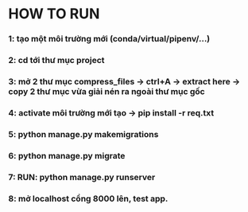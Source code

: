 # HOW TO RUN

### 1: tạo một môi trường mới (conda/virtual/pipenv/...)
### 2: cd tới thư mục project
### 3: mở 2 thư mục compress_files -> ctrl+A -> extract here -> copy 2 thư mục vừa giải nén ra ngoài thư mục gốc
### 4: activate môi trường mới tạo -> pip install -r req.txt
### 5: python manage.py makemigrations
### 6: python manage.py migrate
### 7: RUN: python manage.py runserver
### 8: mở localhost cổng 8000 lên, test app.

